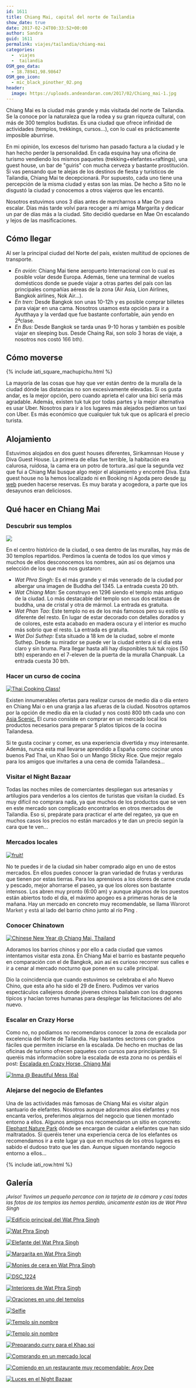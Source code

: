 ```yaml
---
id: 1611
title: Chiang Mai, capital del norte de Tailandia
show_date: true
date: 2017-02-24T00:33:52+00:00
author: Sandra
guid: 1611
permalink: viajes/tailandia/chiang-mai
categories:
  -  viajes
  -  tailandia
OSM_geo_data:
  - 18.78941,98.98647
OSM_geo_icon:
  - mic_black_pinother_02.png
header:
  image: https://uploads.andeandaran.com/2017/02/Chiang_mai-1.jpg
---
```


  Chiang Mai es la ciudad más grande y más visitada del norte de Tailandia. Se la conoce por la naturaleza que la rodea y su gran riqueza cultural, con más de 300 templos budistas. Es una ciudad que ofrece infinidad de actividades (templos, trekkings, cursos...), con lo cual es prácticamente imposible aburrirse.<!--more-->



  En mi opinión, los excesos del turismo han pasado factura a la ciudad y le han hecho perder la personalidad. En cada esquina hay una oficina de turismo vendiendo los mismos paquetes (trekking+elefantes+raftings), una guest house, un bar de "guiris" con mucha cerveza y bastante prostitución. Si vas pensando que te alejas de los destinos de fiesta y turísticos de Tailandia, Chiang Mai te decepcionará. Por supuesto, cada uno tiene una percepción de la misma ciudad y estas son las mías. De hecho a Sito no le disgustó la ciudad y conocemos a otros viajeros que les encantó.



  Nosotros estuvimos unos 3 días antes de marcharnos a Mae On para escalar. Días más tarde volví para recoger a mi amiga Margarita y dedicar un par de días más a la ciudad. Sito decidió quedarse en Mae On escalando y lejos de las masificaciones.


## Cómo llegar



  Al ser la principal ciudad del Norte del país, existen multitud de opciones de transporte.


<ul>
  <li>
    <em>En avión:</em> Chiang Mai tiene aeropuerto Internacional con lo cual es posible volar desde Europa. Además, tiene una terminal de vuelos domésticos donde se puede viajar a otras partes del país con las principales compañías aéreas de la zona (Air Asia, Lion Airlines, Bangkok airlines, Nok Air...).
  </li>
  <li>
    <em>En tren:</em> Desde Bangkok son unas 10-12h y es posible comprar billetes para viajar en una cama. Nosotros usamos esta opción para ir a Ayutthaya y la verdad que fue bastante confortable, aún yendo en 2ªclase.
  </li>
  <li>
    <em>En Bus:</em> Desde Bangkok se tarda unas 9-10 horas y también es posible viajar en sleeping bus. Desde Chaing Rai, son solo 3 horas de viaje, a nosotros nos costó <span style="color: #333333;">166 bth).</span>
  </li>
</ul>

## Cómo moverse



{% include iati_square_machupichu.html %}
 
 La mayoría de las cosas que hay que ver están dentro de la muralla de la ciudad dónde las distancias no son excesivamente elevadas. Si os gusta andar, es la mejor opción, pero cuando aprieta el calor una bici sería más agradable. Además, existen tuk tuk por todas partes y la mejor alternativa es usar Uber. Nosotros para ir a los lugares más alejados pedíamos un taxi con Uber. Es más económico que cualquier tuk tuk que os aplicará el precio turista.


## Alojamiento



  Estuvimos alojados en dos guest houses diferentes, Sirikamnsan House y Diva Guest House. La primera de ellas fue terrible, la habitación era calurosa, ruidosa, la cama era un potro de tortura..así que la segunda vez que fui a Chiang Mai busque algo mejor el alojamiento y encontré Diva. Esta guest house no la hemos localizado ni en Booking ni Agoda pero desde <a href="http://www.divaguesthouse.com/">su web</a> pueden hacerse reservas. Es muy barata y acogedora, a parte que los desayunos eran deliciosos.


## Qué hacer en Chiang Mai


### Descubrir sus templos



  <a href="https://uploads.andeandaran.com/2017/02/DSC_1258.jpg"><img class="alignnone size-full wp-image-1639" src="https://uploads.andeandaran.com/2017/02/DSC_1258.jpg" /></a>



  En el centro histórico de la ciudad, o sea dentro de las murallas, hay más de 30 templos repartidos. Perdimos la cuenta de todos los que vimos y muchos de ellos desconocemos los nombres, aún así os dejamos una selección de los que más nos gustaron:


<ul>
  <li>
    <em>Wat Phra Singh:</em> Es el más grande y el más venerado de la ciudad por albergar una imagen de Buddha del 1345. La entrada cuesta 20 bth.
  </li>
  <li>
    <em>Wat Chiang Man:</em> Se construyo en 1296 siendo el templo más antiguo de la ciudad. Lo más destacable del templo son sus dos estatuas de buddha, una de cristal y otra de mármol. La entrada es gratuita.
  </li>
  <li>
    <em>Wat Phan Tao</em>: Este templo no es de los más famosos pero su estilo es diferente del resto. En lugar de estar decorado con detalles dorados y de colores, este esta acabado en madera oscura y el interior es mucho más sobrio que el resto. La entrada es gratuita.
  </li>
  <li>
    <em>Wat Doi Suthep:</em> Esta situado a 18 km de la ciudad, sobre el monte Suthep. Desde su mirador se puede ver la ciudad entera si el día esta claro y sin bruma. Para llegar hasta alli hay disponibles tuk tuk rojos (50 bth) esperando en el 7-eleven de la puerta de la muralla Chanpuak. La entrada cuesta 30 bth.
  </li>
</ul>

### Hacer un curso de cocina


[<img src="https://live.staticflickr.com/3721/32552707080_0759756996_c.jpg" alt="Thai Cooking Class!" />](https://www.flickr.com/photos/sitoo/32552707080/)


  Existen innumerables ofertas para realizar cursos de medio día o día entero en Chiang Mai o en una granja a las afueras de la ciudad. Nosotros optamos por la opción de medio día en la ciudad y nos costó 800 bth cada uno con <a href="http://www.asiascenic.com/">Asia Scenic.</a> El curso consiste en comprar en un mercado local los productos necesarios para preparar 5 platos típicos de la cocina Tailandesa.



  Si te gusta cocinar y comer, es una experiencia divertida y muy interesante. Además, nunca esta mal llevarse aprendido a España como cocinar unos buenos Pad Thai, un Khao Soi o un Mango Sticky Rice. Que mejor regalo para los amigos que invitarles a una cena de comida Tailandesa...


### Visitar el Night Bazaar



  Todas las noches miles de comerciantes despliegan sus artesanías y artilugios para venderlos a los cientos de turistas que visitan la ciudad. Es muy difícil no comprara nada, ya que muchos de los productos que se ven en este mercado son complicado encontrarlos en otros mercados de Tailandia. Eso si, prepárate para practicar el arte del regateo, ya que en muchos casos los precios no están marcados y te dan un precio según la cara que te ven...


### Mercados locales


[<img src="https://live.staticflickr.com/450/32641529802_cb7b5f1c34_c.jpg" alt="fruit!"  />](https://www.flickr.com/photos/sitoo/32641529802/)


  No te puedes ir de la ciudad sin haber comprado algo en uno de estos mercados. En ellos puedes conocer la gran variedad de frutas y verduras que tienen por estas tierras. Para los aprensivos a los olores de carne cruda y pescado, mejor ahorrarse el paseo, ya que los olores son bastante intensos. Los abren muy pronto (6:00 am) y aunque algunos de los puestos están abiertos todo el día, el máximo apogeo es a primeras horas de la mañana. Hay un mercado en concreto muy recomendable, se llama <span style="color: #333333;">Warorot Market y está</span> al lado del barrio chino junto al río Ping <span style="color: #ff0000;">.  </span>


### Conocer Chinatown


[<img src="https://live.staticflickr.com/555/32466689200_8cceab7157_c.jpg" alt="Chinese New Year @ Chiang Mai, Thailand" />](https://www.flickr.com/photos/sitoo/32466689200/)


  Adoramos los barrios chinos y por ello a cada ciudad que vamos intentamos visitar esta zona. En Chiang Mai el barrio es bastante pequeño en comparación con el de Bangkok, aún así es curioso recorrer sus calles e ir a cenar al mercado nocturno que ponen en su calle principal.



  Dio la coincidencia que cuando estuvimos se celebraba el año Nuevo Chino, que esta año ha sido el 29 de Enero. Pudimos ver varios espectáculos callejeros donde jóvenes chinos bailaban con los dragones típicos y hacían torres humanas para desplegar las felicitaciones del año nuevo.


### Escalar en Crazy Horse



  Como no, no podíamos no recomendaros conocer la zona de escalada por excelencia del Norte de Tailandia. Hay bastantes sectores con grados fáciles que permiten iniciarse en la escalada. De hecho en muchas de las oficinas de turismo ofrecen paquetes con cursos para principiantes. Si queréis más información sobre la escalada de esta zona no os perdáis el post: <a href="http://www.andeandaran.com/2017/02/19/escalada-crazy-horse-chiang-mai/">Escalada en Crazy Horse, Chiang Mai</a>


[<img src="https://live.staticflickr.com/2284/32873766226_2b861f4aeb_c.jpg" alt="Inma @ Beautiful Mess (6a)" />](https://www.flickr.com/photos/sitoo/32873766226/)

### Alejarse del negocio de Elefantes



  Una de las actividades más famosas de Chiang Mai es visitar algún santuario de elefantes. Nosotros aunque adoramos alos elefantes y nos encanta verlos, preferimos alejarnos del negocio que tienen montado entorno a ellos. Algunos amigos nos recomendaron un sitio en concreto:<a href="https://www.elephantnaturepark.org/"> Elephant Nature Park</a> dónde se encargan de cuidar a elefantes que han sido maltratados. Si queréis tener una experiencia cerca de los elefantes os recomendamos ir a este lugar ya que en muchos de los otros lugares es sabido el dudoso trato que les dan. Aunque siguen montando negocio entorno a ellos...


<!-- Start shortcoder -->

{% include iati_row.html %}


<!-- End shortcoder v4.0.3-->

## Galería

  <span style="font-size: 10pt;"><em>¡Aviso! Tuvimos un pequeño percance con la tarjeta de la cámara y casi todas las fotos de los templos las hemos perdido, únicamente están las de Wat Phra Singh</em></span>


<div>
  <a href="https://uploads.andeandaran.com/2017/02/DSC_1290.jpg"> <img src="https://uploads.andeandaran.com/2017/02/DSC_1290.jpg" title="DSC_1290" alt="Edificio principal del Wat Phra Singh"  /> </a>
  
  <a href="https://uploads.andeandaran.com/2017/02/DSC_1258.jpg"> <img src="https://uploads.andeandaran.com/2017/02/DSC_1258.jpg" title="DSC_1258" alt="Wat Phra Singh"  /> </a>
  
  <a href="https://uploads.andeandaran.com/2017/02/DSC_1239.jpg"> <img src="https://uploads.andeandaran.com/2017/02/DSC_1239.jpg" title="DSC_1239" alt="Elefante del Wat Phra Singh" /> </a>
  
  <a href="https://uploads.andeandaran.com/2017/02/DSC_1234-e1487890236333.jpg"> <img src="https://uploads.andeandaran.com/2017/02/DSC_1234-e1487890236333.jpg" title="DSC_1234" alt="Margarita en Wat Phra Singh" /> </a>
  
  <a href="https://uploads.andeandaran.com/2017/02/DSC_1252.jpg"> <img src="https://uploads.andeandaran.com/2017/02/DSC_1252.jpg" title="DSC_1252" alt="Monjes de cera en Wat Phra Singh"  /> </a>
  
  <a href="https://uploads.andeandaran.com/2017/02/DSC_1224-e1487890272862.jpg"> <img src="https://uploads.andeandaran.com/2017/02/DSC_1224-e1487890272862.jpg" title="DSC_1224" alt="DSC_1224" /> </a>
        
  <a href="https://uploads.andeandaran.com/2017/02/DSC_1278-e1487892361474.jpg"> <img src="https://uploads.andeandaran.com/2017/02/DSC_1278-e1487892361474.jpg" title="DSC_1278" alt="Interiores de Wat Phra Singh" /> </a>
  
  <a href="https://uploads.andeandaran.com/2017/02/DSC_1227.jpg"> <img src="https://uploads.andeandaran.com/2017/02/DSC_1227.jpg" title="DSC_1227" alt="Oraciones en uno del templos"  /> </a>
  
  <a href="https://uploads.andeandaran.com/2017/02/DSC_1265.jpg"> <img src="https://uploads.andeandaran.com/2017/02/DSC_1265.jpg" title="DSC_1265" alt="Selfie"  /> </a>
  
  <a href="https://uploads.andeandaran.com/2017/02/Chiang_mai-3.jpg"> <img src="https://uploads.andeandaran.com/2017/02/Chiang_mai-3.jpg" title="Chiang_mai-3" alt="Templo sin nombre" /> </a>
  
  <a href="https://uploads.andeandaran.com/2017/02/Chiang_mai-2.jpg"> <img src="https://uploads.andeandaran.com/2017/02/Chiang_mai-2.jpg" title="Chiang_mai-2" alt="Templo sin nombre" /> </a>
  
  <a href="https://uploads.andeandaran.com/2017/02/Chiang_mai-5.jpg"> <img src="https://uploads.andeandaran.com/2017/02/Chiang_mai-5.jpg" title="Chiang_mai-5" alt="Preparando curry para el Khao soi" /> </a>

  <a href="https://uploads.andeandaran.com/2017/02/Chiang_mai-4.jpg"> <img src="https://uploads.andeandaran.com/2017/02/Chiang_mai-4.jpg" title="Chiang_mai-4" alt="Comprando en un mercado local" /> </a>

  <a href="https://uploads.andeandaran.com/2017/02/DSC_1299.jpg"> <img src="https://uploads.andeandaran.com/2017/02/DSC_1299.jpg" title="DSC_1299" alt="Comiendo en un restaurante muy recomendable: Aroy Dee" /> </a>

  <a href="https://uploads.andeandaran.com/2017/02/Chiang_mai-1.jpg"> <img src="https://uploads.andeandaran.com/2017/02/Chiang_mai-1.jpg" title="Color!" alt="Luces en el Night Bazaar"/> </a>
</div>